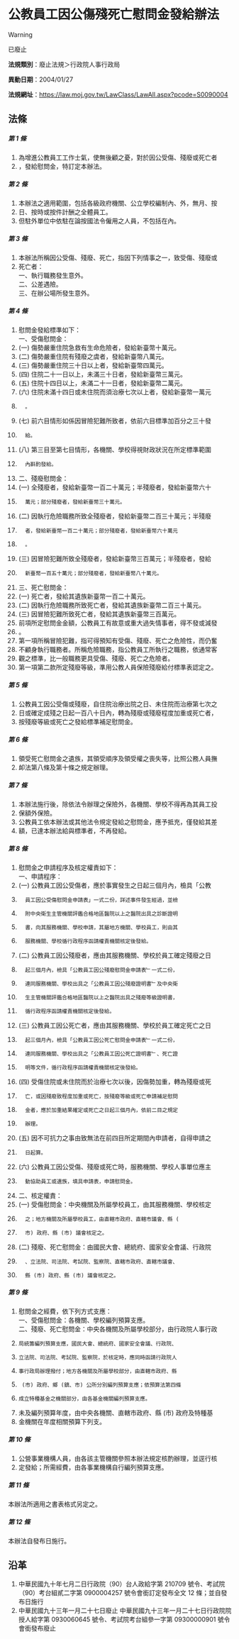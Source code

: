 # 公教員工因公傷殘死亡慰問金發給辦法
> [!WARNING]
> 已廢止

**法規類別**：廢止法規＞行政院人事行政局

**異動日期**：2004/01/27  

**法規網址**：https://law.moj.gov.tw/LawClass/LawAll.aspx?pcode=S0090004



## 法條
##### 第 1 條
1. 為增進公教員工工作士氣，使無後顧之憂，對於因公受傷、殘廢或死亡者
1. ，發給慰問金，特訂定本辦法。

##### 第 2 條
1. 本辦法之適用範圍，包括各級政府機關、公立學校編制內、外，無月、按
1. 日、按時或按件計酬之全體員工。
1. 但駐外單位中依駐在論按國法令僱用之人員，不包括在內。

##### 第 3 條
1. 本辦法所稱因公受傷、殘廢、死亡，指因下列情事之一，致受傷、殘廢或
1. 死亡者：  
一、執行職務發生意外。  
二、公差遇險。  
三、在辦公場所發生意外。

##### 第 4 條
1. 慰問金發給標準如下：  
一、受傷慰問金：
1.  (一) 傷勢嚴重住院急救有生命危險者，發給新臺幣十萬元。
1.  (二) 傷勢嚴重住院有殘廢之虞者，發給新臺幣八萬元。
1.  (三) 傷勢嚴重住院三十日以上者，發給新臺幣四萬元。
1.  (四) 住院二十一日以上，未滿三十日者，發給新臺幣三萬元。
1.  (五) 住院十四日以上，未滿二十一日者，發給新臺幣二萬元。
1.  (六) 住院未滿十四日或未住院而須治療七次以上者，發給新臺幣一萬元
1.       。
1.  (七) 前六目情形如係因冒險犯難所致者，依前六目標準加百分之三十發
1.       給。
1.  (八) 第三目至第七目情形，各機關、學校得視財政狀況在所定標準範圍
1.       內斟酌發給。
1. 二、殘廢慰問金：
1.  (一) 全殘廢者，發給新臺幣一百二十萬元；半殘廢者，發給新臺幣六十
1.       萬元；部分殘廢者，發給新臺幣三十萬元。
1.  (二) 因執行危險職務所致全殘廢者，發給新臺幣二百三十萬元；半殘廢
1.       者，發給新臺幣一百二十萬元；部分殘廢者，發給新臺幣六十萬元
1.       。
1.  (三) 因冒險犯難所致全殘廢者，發給新臺幣三百萬元；半殘廢者，發給
1.       新臺幣一百五十萬元；部分殘廢者，發給新臺幣八十萬元。
1. 三、死亡慰問金：
1.  (一) 死亡者，發給其遺族新臺幣一百二十萬元。
1.  (二) 因執行危險職務所致死亡者，發給其遺族新臺幣二百三十萬元。
1.  (三) 因冒險犯難所致死亡者，發給其遺族新臺幣三百萬元。
1. 前項所定慰問金金額，公教員工有故意或重大過失情事者，得不發或減發
1. 。
1. 第一項所稱冒險犯難，指可得預知有受傷、殘廢、死亡之危險性，而仍奮
1. 不顧身執行職務者。所稱危險職務，指公教員工所執行之職務，依通常客
1. 觀之標準，比一般職務更具受傷、殘廢、死亡之危險者。
1. 第一項第二款所定殘廢等級，準用公教人員保險殘廢給付標準表認定之。

##### 第 5 條
1. 公教員工因公受傷或殘廢，自住院治療出院之日、未住院而治療第七次之
1. 日或確定成殘之日起一百八十日內，轉為殘廢或殘廢程度加重或死亡者，
1. 按殘廢等級或死亡之發給標準補足慰問金。

##### 第 6 條
1. 領受死亡慰問金之遺族，其領受順序及領受權之喪失等，比照公務人員撫
1. 卹法第八條及第十條之規定辦理。

##### 第 7 條
1. 本辦法施行後，除依法令辦理之保險外，各機關、學校不得再為其員工投
1. 保額外保險。
1. 公教員工依本辦法或其他法令規定發給之慰問金，應予抵充，僅發給其差
1. 額，已達本辦法給與標準者，不再發給。

##### 第 8 條
1. 慰問金之申請程序及核定權責如下：  
一、申請程序：
1.  (一) 公教員工因公受傷者，應於事實發生之日起三個月內，檢具「公教
1.       員工因公受傷慰問金申請表」一式二份，詳述事件發生經過，並檢
1.       附中央衛生主管機關評鑑合格地區醫院以上之醫院出具之診斷證明
1.       書，向其服務機關、學校申請，其屬地方機關、學校員工，則由其
1.       服務機關、學校循行政程序函請權責機關核定後發給。
1.  (二) 公教員工因公殘廢者，應由其服務機關、學校於員工確定殘廢之日
1.       起三個月內，檢具「公教員工因公殘廢慰問金申請表﹂一式二份，
1.       連同服務機關、學校出具之「公教員工因公殘廢證明書﹂及中央衛
1.       生主管機關評鑑合格地區醫院以上之醫院出具之殘廢等級證明書，
1.       循行政程序函請權責機關核定後發給。
1.  (三) 公教員工因公死亡者，應由其服務機關、學校於員工確定死亡之日
1.       起三個月內，檢具「公教員工因公死亡慰問金申請表﹂一式二份，
1.       連同服務機關、學校出具之「公教員工因公死亡證明書﹂、死亡證
1.       明等文件，循行政程序函請權責機關核定後發給。
1.  (四) 受傷住院或未住院而於治療七次以後，因傷勢加重，轉為殘廢或死
1.       亡，或因殘廢致程度加重或死亡，按殘廢等級或死亡申請補足慰問
1.       金者，應於加重結果確定或死亡之日起三個月內，依前二目之規定
1.       辦理。
1.  (五) 因不可抗力之事由致無法在前四目所定期間內申請者，自得申請之
1.       日起算。
1.  (六) 公教員工因公受傷、殘廢或死亡時，服務機關、學校人事單位應主
1.       動協助員工或遺族，填具申請表，申請慰問金。
1. 二、核定權責：
1.  (一) 受傷慰問金：中央機關及所屬學校員工，由其服務機關、學校核定
1.       之；地方機關及所屬學校員工，由直轄市政府、直轄市議會、縣 (
1.       市) 政府、縣 (市) 議會核定之。
1.  (二) 殘廢、死亡慰問金：由國民大會、總統府、國家安全會議、行政院
1.       、立法院、司法院、考試院、監察院、直轄市政府、直轄市議會、
1.       縣 (市) 政府、縣 (市) 議會核定之。

##### 第 9 條
1. 慰問金之經費，依下列方式支應：  
一、受傷慰問金：各機關、學校編列預算支應。  
二、殘廢、死亡慰問金：中央各機關及所屬學校部分，由行政院人事行政
1.     局統籌編列預算支應，國民大會、總統府、國家安全會議、行政院、
1.     立法院、司法院、考試院、監察院，於核定時，應同時函請行政院人
1.     事行政局辦理撥付；地方各機關及所屬學校部分，由直轄市政府、縣
1.      (市) 政府、鄉 (鎮、市) 公所分別編列預算支應；依預算法第四條
1.     成立特種基金之機關部分，由各基金機關編列預算支應。
1. 未及編列預算年度，由中央各機關、直轄市政府、縣 (市) 政府及特種基
1. 金機關在年度相關預算下列支。

##### 第 10 條
1. 公營事業機構人員，由各該主管機關參照本辦法規定核酌辦理，並逕行核
1. 定發給；所需經費，由各事業機構自行編列預算支應。

##### 第 11 條
本辦法所適用之書表格式另定之。

##### 第 12 條
本辦法自發布日施行。

## 沿革
1. 中華民國九十年七月二日行政院（90）台人政給字第 210709 號令、考試院（90）考台組貳二字第 0900004257 號令會銜訂定發布全文 12 條；並自發布日施行
1. 中華民國九十三年一月二十七日廢止                              中華民國九十三年一月二十七日行政院院授人給字第 0930060645 號令、考試院考台組參一字第 09300000901 號令會銜發布廢止
